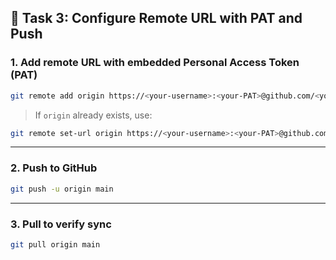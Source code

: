 ## 🔐 Task 3: Configure Remote URL with PAT and Push

### 1. Add remote URL with embedded Personal Access Token (PAT)

```bash
git remote add origin https://<your-username>:<your-PAT>@github.com/<your-username>/90DaysOfDevOps.git
```

> If `origin` already exists, use:

```bash
git remote set-url origin https://<your-username>:<your-PAT>@github.com/<your-username>/90DaysOfDevOps.git
```

---

### 2. Push to GitHub

```bash
git push -u origin main
```

---

### 3. Pull to verify sync

```bash
git pull origin main
```

